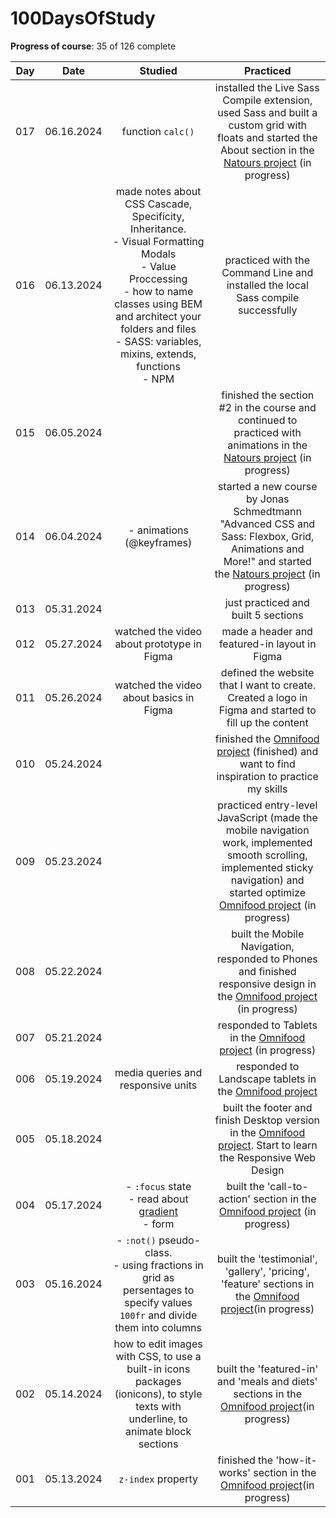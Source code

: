 # 100DaysOfStudy

**Progress of course**: 35 of 126 complete

| Day |    Date    |                                                                                                                     Studied                                                                                                                     |                                                                                                                         Practiced                                                                                                                        |
|:---:|:----------:|:-----------------------------------------------------------------------------------------------------------------------------------------------------------------------------------------------------------------------------------------------:|:--------------------------------------------------------------------------------------------------------------------------------------------------------------------------------------------------------------------------------------------------------:|
| 017 | 06.16.2024 | function `calc()`                                                                                                                                                                                                                               | installed the Live Sass Compile extension, used Sass and built a custom grid with floats and started the About section in the [Natours project](https://github.com/anna0211/advanced-css-course/tree/main/Natours) (in progress)                         |
| 016 | 06.13.2024 | made notes about CSS Cascade, Specificity, Inheritance. <br>- Visual Formatting Modals<br>- Value Proccessing<br>- how to name classes using BEM and architect your folders and files<br>- SASS: variables, mixins, extends, functions<br>- NPM | practiced with the Command Line and installed the local Sass compile successfully                                                                                                                                                                        |
| 015 | 06.05.2024 |                                                                                                                                                                                                                                                 | finished the section #2 in the course and continued to practiced with animations in the [Natours project](https://github.com/anna0211/advanced-css-course/tree/main/Natours) (in progress)                                                               |
| 014 | 06.04.2024 | - animations (@keyframes)                                                                                                                                                                                                                       | started a new course by Jonas Schmedtmann "Advanced CSS and Sass: Flexbox, Grid, Animations and More!" and started the [Natours project](https://github.com/anna0211/advanced-css-course/tree/main/Natours) (in progress)                                |
| 013 | 05.31.2024 |                                                                                                                                                                                                                                                 | just practiced and built 5 sections                                                                                                                                                                                                                      |
| 012 | 05.27.2024 | watched the video about prototype in Figma                                                                                                                                                                                                      | made a header and featured-in layout in Figma                                                                                                                                                                                                            |
| 011 | 05.26.2024 | watched the video about basics in Figma                                                                                                                                                                                                         | defined the website that I want to create. Created a logo in Figma and started to fill up the content                                                                                                                                                    |
| 010 | 05.24.2024 |                                                                                                                                                                                                                                                 | finished the [Omnifood project](https://github.com/anna0211/html-css-course/tree/main/07-Omnifood) (finished) and want to find inspiration to practice my skills                                                                                         |
| 009 | 05.23.2024 |                                                                                                                                                                                                                                                 | practiced entry-level JavaScript (made the mobile navigation work, implemented smooth scrolling, implemented sticky navigation) and started optimize [Omnifood project](https://github.com/anna0211/html-css-course/tree/main/07-Omnifood) (in progress) |
| 008 | 05.22.2024 |                                                                                                                                                                                                                                                 | built the Mobile Navigation, responded to Phones and finished responsive design in the [Omnifood project](https://github.com/anna0211/html-css-course/tree/main/07-Omnifood) (in progress)                                                               |
| 007 | 05.21.2024 |                                                                                                                                                                                                                                                 | responded to Tablets in the [Omnifood project](https://github.com/anna0211/html-css-course/tree/main/07-Omnifood) (in progress)                                                                                                                          |
| 006 | 05.19.2024 | media queries and responsive units                                                                                                                                                                                                              | responded to Landscape tablets in the [Omnifood project](https://github.com/anna0211/html-css-course/tree/main/07-Omnifood)                                                                                                                              |
| 005 | 05.18.2024 |                                                                                                                                                                                                                                                 | built the footer and finish Desktop version in the [Omnifood project](https://github.com/anna0211/html-css-course/tree/main/07-Omnifood). Start to learn the Responsive Web Design                                                                       |
| 004 | 05.17.2024 | - `:focus` state<br>- read about [gradient](https://doka.guide/css/linear-gradient/)<br>- form                                                                                                                                                  | built the 'call-to-action' section in the [Omnifood project](https://github.com/anna0211/html-css-course/tree/main/07-Omnifood) (in progress)                                                                                                            |
| 003 | 05.16.2024 | - `:not()` pseudo-class. <br>- using fractions in grid as persentages to specify values `100fr` and divide them into columns                                                                                                                    | built the 'testimonial', 'gallery', 'pricing', 'feature' sections in the [Omnifood project](https://github.com/anna0211/html-css-course/tree/main/07-Omnifood)(in progress)                                                                              |
| 002 | 05.14.2024 | how to edit images with CSS, to use a built-in icons packages (ionicons), to style texts with underline, to animate block sections                                                                                                              | built the 'featured-in' and 'meals and diets' sections in the [Omnifood project](https://github.com/anna0211/html-css-course/tree/main/07-Omnifood)(in progress)                                                                                         |
| 001 | 05.13.2024 | `z-index` property                                                                                                                                                                                                                              | finished the 'how-it-works' section in the [Omnifood project](https://github.com/anna0211/html-css-course/tree/main/07-Omnifood)(in progress)                                                                                                            |
